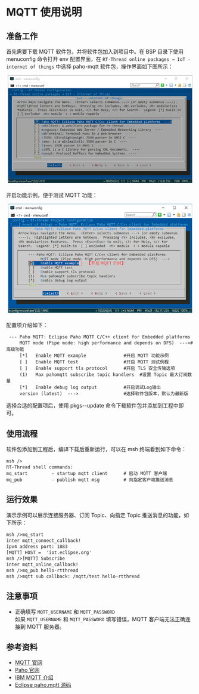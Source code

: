 # MQTT 使用说明

## 准备工作

首先需要下载 MQTT 软件包，并将软件包加入到项目中。在 BSP 目录下使用 menuconfig 命令打开 env 配置界面，在 `RT-Thread online packages → IoT - internet of things`  中选择 paho-mqtt 软件包，操作界面如下图所示：

![1530238326775](figures/select_mqtt_package.png)

开启功能示例，便于测试 MQTT 功能：

![1530693891054](figures/open_mqtt_example.png)

配置项介绍如下：

````shell
 --- Paho MQTT: Eclipse Paho MQTT C/C++ client for Embedded platforms  
     MQTT mode (Pipe mode: high performance and depends on DFS)  --->#高级功能   
     [*]   Enable MQTT example              #开启 MQTT 功能示例     
     [ ]   Enable MQTT test                 #开启 MQTT 测试例程    
     [ ]   Enable support tls protocol      #开启 TLS 安全传输选项      
     (1)   Max pahomqtt subscribe topic handlers  #设置 Topic 最大订阅数量 
     [*]   Enable debug log output          #开启调试Log输出                      
     version (latest)  --->                 #选择软件包版本，默认为最新版
````
选择合适的配置项后，使用 pkgs--update 命令下载软件包并添加到工程中即可。

## 使用流程

软件包添加到工程后，编译下载后重新运行，可以在 msh 终端看到如下命令：

```shell
msh />
RT-Thread shell commands:
mq_start         - startup mqtt client      # 启动 MQTT 客户端
mq_pub           - publish mqtt msg         # 向指定客户端推送消息
```

## 运行效果

演示示例可以展示连接服务器、订阅 Topic、向指定 Topic 推送消息的功能，如下所示：

```shell
msh />mq_start 
inter mqtt_connect_callback!        
ipv4 address port: 1883
[MQTT] HOST =  'iot.eclipse.org'
msh />[MQTT] Subscribe 
inter mqtt_online_callback!   
msh />mq_pub hello-rtthread       
msh />mqtt sub callback: /mqtt/test hello-rtthread   
```

## 注意事项

- 正确填写 `MQTT_USERNAME` 和 `MQTT_PASSWORD`  
如果 `MQTT_USERNAME` 和 `MQTT_PASSWORD` 填写错误，MQTT 客户端无法正确连接到 MQTT 服务器。

## 参考资料

- [MQTT 官网](http://mqtt.org/)
- [Paho 官网](http://www.eclipse.org/paho/downloads.php)
- [IBM MQTT 介绍](https://www.ibm.com/developerworks/cn/iot/iot-mqtt-why-good-for-iot/index.html)
- [Eclipse paho.mqtt 源码](https://github.com/eclipse/paho.mqtt.embedded-c)
